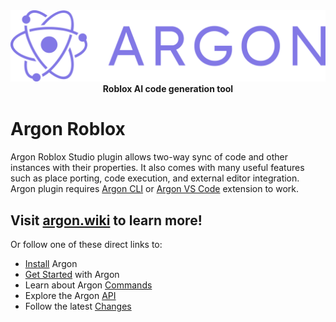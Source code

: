 <div align='center'>
  <img alt='Argon' src='https://raw.githubusercontent.com/argon-rbx/argon-assets/main/argon_banner.png'>
  <b>Roblox AI code generation tool</b>
</div>

# Argon Roblox

Argon Roblox Studio plugin allows two-way sync of code and other instances with their properties. It also comes with many useful features such as place porting, code execution, and external editor integration. Argon plugin requires [Argon CLI](https://github.com/argon-rbx/argon) or [Argon VS Code](https://github.com/argon-rbx/argon-vscode) extension to work.

## Visit [argon.wiki](https://argon.wiki/) to learn more!

Or follow one of these direct links to:

- [Install](https://argon.wiki/docs/installation) Argon
- [Get Started](https://argon.wiki/docs/category/getting-started) with Argon
- Learn about Argon [Commands](https://argon.wiki/docs/category/commands)
- Explore the Argon [API](https://argon.wiki/api/project)
- Follow the latest [Changes](https://argon.wiki/changelog/argon)

